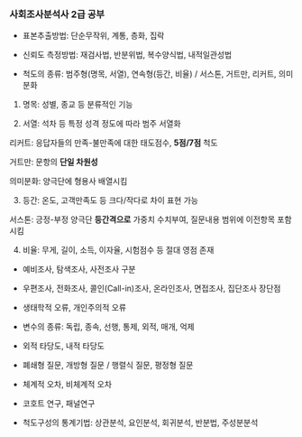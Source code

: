 ### 사회조사분석사 2급 공부

* 표본추출방법: 단순무작위, 계통, 층화, 집락

* 신뢰도 측정방법: 재검사법, 반분위법, 복수양식법, 내적일관성법

* 척도의 종류: 범주형(명목, 서열), 연속형(등간, 비율) / 서스톤, 거트만, 리커트, 의미분화

1) 명목: 성별, 종교 등 분류적인 기능

2) 서열: 석차 등 특정 성격 정도에 따라 범주 서열화

리커트: 응답자들의 만족-불만족에 대한 태도점수, **5점/7점** 척도

거트만: 문항의 **단일 차원성**

의미분화: 양극단에 형용사 배열시킴

3) 등간: 온도, 고객만족도 등 크다/작다로 차이 표현 가능

서스톤: 긍정-부정 양극단 **등간격으로** 가중치 수치부여, 질문내용 범위에 이전항목 포함시킴

4) 비율: 무게, 길이, 소득, 이자율, 시험점수 등 절대 영점 존재

* 예비조사, 탐색조사, 사전조사 구분

* 우편조사, 전화조사, 콜인(Call-in)조사, 온라인조사, 면접조사, 집단조사 장단점

* 생태학적 오류, 개인주의적 오류

* 변수의 종류: 독립, 종속, 선행, 통제, 외적, 매개, 억제

* 외적 타당도, 내적 타당도

* 폐쇄형 질문, 개방형 질문 / 행렬식 질문, 평정형 질문

* 체계적 오차, 비체계적 오차

* 코호트 연구, 패널연구

* 척도구성의 통계기법: 상관분석, 요인분석, 회귀분석, 반분법, 주성분분석
